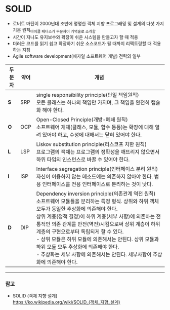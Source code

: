 # SOLID

- 로버트 마틴이 2000년대 초반에 명명한 객체 지향 프로그래밍 및 설계의 다섯 가지 기본 원칙<sub>마이클 페더스가 두문자어 기억술로 소개함</sub>
- 시간이 지나도 유지보수와 확장이 쉬운 시스템을 만들고자 할 때 적용
- 더러운 코드를 읽기 쉽고 확장하기 쉬운 소스코드가 될 때까지 리팩토링할 때 적용하는 지침
- Agile software development(애자일 소프트웨어 개발) 전략의 일부

| 두문자 | 약어 | 개념                                                                                                                                                                                                                                                                                                                                                                                                                                                                                                    |
| ------ | ---- | ------------------------------------------------------------------------------------------------------------------------------------------------------------------------------------------------------------------------------------------------------------------------------------------------------------------------------------------------------------------------------------------------------------------------------------------------------------------------------------------------------- |
| **S**  | SRP  | single responsibility principle(단일 책임원칙)<br>모든 클래스는 하나의 책임만 가지며, 그 책임을 완전히 캡슐화 해야 한다.                                                                                                                                                                                                                                                                                                                                                                                |
| **O**  | OCP  | Open-Closed Principle(개방-폐쇄 원칙)<br>소프트웨어 개체(클래스, 모듈, 함수 등등)는 확장에 대해 열려 있어야 하고, 수정에 대해서는 닫혀 있어야 한다.                                                                                                                                                                                                                                                                                                                                                     |
| **L**  | LSP  | Liskov substitution principle(리스코프 치환 원칙)<br>프로그램의 객체는 프로그램의 정확성을 깨뜨리지 않으면서 하위 타입의 인스턴스로 바꿀 수 있어야 한다.                                                                                                                                                                                                                                                                                                                                                |
| **I**  | ISP  | Interface segregation principle(인터페이스 분리 원칙)<br>자신이 이용하지 않는 메소드에는 의존하지 않아야 한다. 범용 인터페이스를 전용 인터페이스로 분리하는 것이 낫다.                                                                                                                                                                                                                                                                                                                                  |
| **D**  | DIP  | Dependency inversion principle(의존관계 역전 원칙)<br>소프트웨어 모듈들을 분리하는 특정 형식. 상위와 하위 객체 모두가 동일한 추상화에 의존해야 한다.<br>상위 계층(정책 결정)이 하위 계층(세부 사항)에 의존하는 전통적인 의존 관계를 반전(역전)시킴으로써 상위 계층이 하위 계층의 구현으로부터 독립되게 할 수 있다.<br> - 상위 모듈은 하위 모듈에 의존해서는 안된다. 상위 모듈과 하위 모듈 모두 추상화에 의존해야 한다.<br> - 추상화는 세부 사항에 의존해서는 안된다. 세부사항이 추상화에 의존해야 한다. |

---

### 참고

- SOLID (객체 지향 설계)<br>https://ko.wikipedia.org/wiki/SOLID_(객체_지향_설계)
